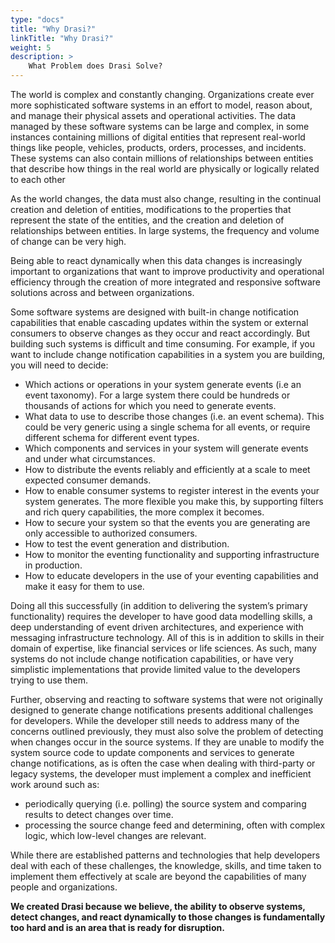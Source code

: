 ```yaml
---
type: "docs"
title: "Why Drasi?"
linkTitle: "Why Drasi?"
weight: 5
description: >
    What Problem does Drasi Solve?
---
```


The world is complex and constantly changing. Organizations create ever more sophisticated software systems in an effort to model, reason about, and manage their physical assets and operational activities. The data managed by these software systems can be large and complex, in some instances containing millions of digital entities that represent real-world things like people, vehicles, products, orders, processes, and incidents. These systems can also contain millions of relationships between entities that describe how things in the real world are physically or logically related to each other

As the world changes, the data must also change, resulting in the continual creation and deletion of entities, modifications to the properties that represent the state of the entities, and the creation and deletion of relationships between entities. In large systems, the frequency and volume of change can be very high. 

Being able to react dynamically when this data changes is increasingly important to organizations that want to improve productivity and operational efficiency through the creation of more integrated and responsive software solutions across and between organizations.

Some software systems are designed with built-in change notification capabilities that enable cascading updates within the system or external consumers to observe changes as they occur and react accordingly. But building such systems is difficult and time consuming. For example, if you want to include change notification capabilities in a system you are building, you will need to decide:
- Which actions or operations in your system generate events (i.e an event taxonomy). For a large system there could be hundreds or thousands of actions for which you need to generate events.
- What data to use to describe those changes (i.e. an event schema). This could be very generic using a single schema for all events, or require different schema for different event types.
- Which components and services in your system will generate events and under what circumstances.
- How to distribute the events reliably and efficiently at a scale to meet expected consumer demands.
- How to enable consumer systems to register interest in the events your system generates. The more flexible you make this, by supporting filters and rich query capabilities, the more complex it becomes.
- How to secure your system so that the events you are generating are only accessible to authorized consumers.
- How to test the event generation and distribution.
- How to monitor the eventing functionality and supporting infrastructure in production.
- How to educate developers in the use of your eventing capabilities and make it easy for them to use.

Doing all this successfully (in addition to delivering the system’s primary functionality) requires the developer to have good data modelling skills, a deep understanding of event driven architectures, and experience with messaging infrastructure technology. All of this is in addition to skills in their domain of expertise, like financial services or life sciences. As such, many systems do not include change notification capabilities, or have very simplistic implementations that provide limited value to the developers trying to use them.

Further, observing and reacting to software systems that were not originally designed to generate change notifications presents additional challenges for developers. While the developer still needs to address many of the concerns outlined previously, they must also solve the problem of detecting when changes occur in the source systems. If they are unable to modify the system source code to update components and services to generate change notifications, as is often the case when dealing with third-party or legacy systems, the developer must implement a complex and inefficient work around such as:
- periodically querying (i.e. polling) the source system and comparing results to detect changes over time.
- processing the source change feed and determining, often with complex logic, which low-level changes are relevant.

While there are established patterns and technologies that help developers deal with each of these challenges, the knowledge, skills, and time taken to implement them effectively at scale are beyond the capabilities of many people and organizations. 

**We created Drasi because we believe, the ability to observe systems, detect changes, and react dynamically to those changes is fundamentally too hard and is an area that is ready for disruption.**

